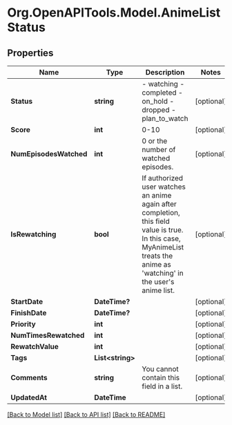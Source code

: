 # Org.OpenAPITools.Model.AnimeListStatus

## Properties

Name | Type | Description | Notes
------------ | ------------- | ------------- | -------------
**Status** | **string** | - watching - completed - on_hold - dropped - plan_to_watch  | [optional] 
**Score** | **int** | 0-10  | [optional] 
**NumEpisodesWatched** | **int** | 0 or the number of watched episodes.   | [optional] 
**IsRewatching** | **bool** | If authorized user watches an anime again after completion, this field value is true.  In this case, MyAnimeList treats the anime as &#39;watching&#39; in the user&#39;s anime list.  | [optional] 
**StartDate** | **DateTime?** |  | [optional] 
**FinishDate** | **DateTime?** |  | [optional] 
**Priority** | **int** |  | [optional] 
**NumTimesRewatched** | **int** |  | [optional] 
**RewatchValue** | **int** |  | [optional] 
**Tags** | **List&lt;string&gt;** |  | [optional] 
**Comments** | **string** | You cannot contain this field in a list.  | [optional] 
**UpdatedAt** | **DateTime** |  | [optional] 

[[Back to Model list]](../../README.md#documentation-for-models) [[Back to API list]](../../README.md#documentation-for-api-endpoints) [[Back to README]](../../README.md)

